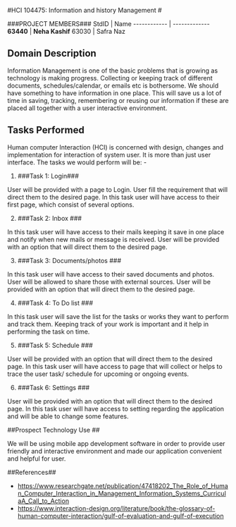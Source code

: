 #HCI 104475: Information and history Management #

###PROJECT MEMBERS###
StdID | Name
------------ | -------------
**63440** | **Neha Kashif** 
63030 | Safra Naz

## Domain Description ##
Information Management is one of the basic problems that is growing as technology is making progress. Collecting or keeping track of different documents, schedules/calendar, or emails etc is bothersome. We should have something to have information in one place. This will save us a lot of time in saving, tracking, remembering or reusing our information if these are placed all together with a user interactive environment. 

## Tasks Performed ##
Human computer Interaction (HCI) is concerned with design, changes and implementation for interaction of system user. It is more than just user interface. The tasks we would perform will be: -

1.	###Task 1: Login###

User will be provided with a page to Login. User fill the requirement that will direct them to the desired page. In this task user will have access to their first page, which consist of several options.
 
2. ###Task 2: Inbox ###

In this task user will have access to their mails keeping it save in one place and notify when new mails or message is received. User will be provided with an option that will direct them to the desired page.

3. ###Task 3: Documents/photos ###

In this task user will have access to their saved documents and photos. User will be allowed to share those with external sources. User will be provided with an option that will direct them to the desired page.

4. ###Task 4: To Do list ###

In this task user will save the list for the tasks or works they want to perform and track them. Keeping track of your work is important and it help in performing the task on time.

5. ###Task 5: Schedule ###

User will be provided with an option that will direct them to the desired page. In this task user will have access to page that will collect or helps to trace the user task/ schedule for upcoming or ongoing events. 

6. ###Task 6: Settings ###

User will be provided with an option that will direct them to the desired page. In this task user will have access to setting regarding the application and will be able to change some features.

##Prospect Technology Use ##

We will be using mobile app development software in order to provide user friendly and interactive environment and made our application convenient and helpful for user.

##References##
-	https://www.researchgate.net/publication/47418202_The_Role_of_Human_Computer_Interaction_in_Management_Information_Systems_CurriculaA_Call_to_Action
-	https://www.interaction-design.org/literature/book/the-glossary-of-human-computer-interaction/gulf-of-evaluation-and-gulf-of-execution
